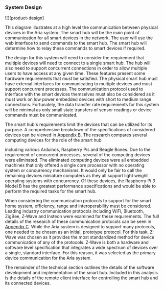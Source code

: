 ### System Design

![][product-design]

This diagram illustrates at a high level the communication between physical devices in the Aria 
system. The smart hub will be the main point of communication for all smart devices in the network.
The user will use the web interface to send commands to the smart hub. The smart hub will determine 
how to relay these commands to smart devices if required.


The design for this system will need to consider the requirement that multiple devices will need
to connect to a single smart hub. The hub will also need to support concurrent connections in order 
to allow multiple users to have access at any given time. These features present some
hardware requirements that must be satisfied. The physical smart hub must have external interfaces
for communicating to multiple devices and must support concurrent processes. The communication
protocol used to interface with the smart devices themselves must also be considered as it must
work on low power embedded devices with short to medium range connections. Fortunately, the
data transfer rate requirements for this system will be minimal as only small state transfers
of sensor readings or device commands must be communicated.

The smart hub's requirements limit the devices that can be utilized for its purpose. A
comprehensive breakdown of the specifications of considered devices can be viewed in [Appendix B](#B).
The research compares several computing devices for the role of the smart hub

including various Arduinos, Raspberry Pis and Beagle Bones. Due to the requirement of concurrent
processes, several of the computing devices were eliminated. The eliminated computing devices
were all embedded machines that only offered a single core processor with no operating system
or concurrency mechanisms. It would only be fair to call the remaining devices miniature
computers as they all support light weight operating systems with concurrency. Of these devices,
the Raspberry Pi 3 Model B has the greatest performance specifications and would be able to
perform the required tasks for the smart hub.

When considering the communication protocols to support for the smart home system, efficiency,
range and interoperability must be considered. Leading industry communication protocols
including WiFi, Bluetooth, ZigBee, Z-Wave and Insteon were examined for these requirements.
The full details of the research of these communication protocols can be seen in [Appendix C](#C).
While the Aria system is designed to support many protocols, one needed to be chosen
as an initial, prototype protocol. For this task, Z-Wave was chosen as it provides the most
standardized method for device communication of any of the protocols. Z-Wave is both a
hardware and software level specification that integrates a wide spectrum of devices over
a single, standard interface. For this reason, it was selected as the primary device
communication for the Aria system.

The remainder of the technical section outlines the details of the software development and
implementation of the smart hub. Included in this analysis is the details of the remote client
interface for controlling the smart hub and its connected devices.




